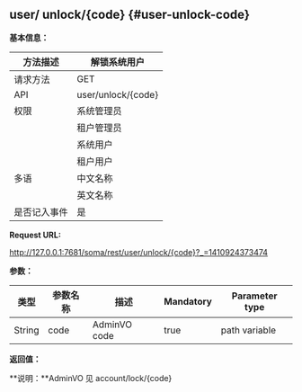 ## user/ unlock/{code} {#user-unlock-code}

**基本信息：**

| 方法描述 | 解锁系统用户 |
| --- | --- |
| 请求方法 | GET |
| API | user/unlock/{code} |
| 权限 | 系统管理员 | 是 |
|  | 租户管理员 | 否 |
|  | 系统用户 | 否 |
|  | 租户用户 | 否 |
| 多语 | 中文名称 | 解锁系统用户 |
|  | 英文名称 | **Unlock the system user** |
| 是否记入事件 | 是 |

**Request URL:**

http://127.0.0.1:7681/soma/rest/user/unlock/{code}?_=1410924373474

**参数：**

| **类型** | **参数名称** | **描述** | **Mandatory** | **Parameter type** |
| --- | --- | --- | --- | --- |
| String | code | AdminVO code | true | path variable |

**返回值：**

**说明：**AdminVO 见 account/lock/{code}